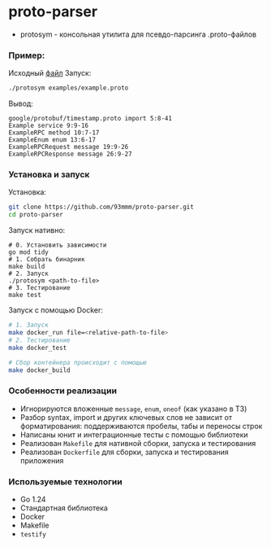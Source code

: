 # proto-parser
- protosym - консольная утилита для псевдо-парсинга .proto-файлов
### Пример:
Исходный [файл](examples/example.proto)
Запуск:
```bash
./protosym examples/example.proto
```
Вывод:
```
google/protobuf/timestamp.proto import 5:8-41
Example service 9:9-16
ExampleRPC method 10:7-17
ExampleEnum enum 13:6-17
ExampleRPCRequest message 19:9-26
ExampleRPCResponse message 26:9-27
```
### Установка и запуск
Установка:
```bash
git clone https://github.com/93mmm/proto-parser.git
cd proto-parser
```
Запуск нативно:
```
# 0. Установить зависимости
go mod tidy
# 1. Собрать бинарник
make build
# 2. Запуск
./protosym <path-to-file>
# 3. Тестирование
make test
```
Запуск с помощью Docker:
```bash
# 1. Запуск
make docker_run file=<relative-path-to-file>
# 2. Тестирование
make docker_test

# Сбор контейнера происходит с помощью
make docker_build
```
### Особенности реализации
- Игнорируются вложенные `message`, `enum`, `oneof` (как указано в ТЗ)
- Разбор syntax, import и других ключевых слов не зависит от форматирования: поддерживаются пробелы, табы и переносы строк
- Написаны юнит и интеграционные тесты с помощью библиотеки
- Реализован `Makefile` для нативной сборки, запуска и тестирования
- Реализован `Dockerfile` для сборки, запуска и тестирования приложения
### Используемые технологии
- Go 1.24
- Стандартная библиотека
- Docker
- Makefile
- `testify`
